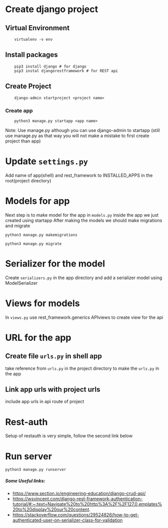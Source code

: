 # Create django project

## Virtual Environment

```
    virtualenv -v env
```

## Install packages
```
    pip3 install django # for django
    pip3 instal djangorestframework # for REST api
```
## Create Project

```
    django-admin startproject <project name>
```

### Create app

```
    python3 manage.py startapp <app name>
```
Note: Use manage.py although you can use django-admin to startapp (still use manage.py as that way you will not make a mistake to first create project than app)
# Update `settings.py`

Add name of app(shell) and rest_framework to INSTALLED_APPS in the root(project directory)

# Models for app

Next step is to make model for the app in `models.py` inside the app we just created using startapp
After making the models we should make migrations and migrate

```
python3 manage.py makemigrations

python3 manage.py migrate
```
# Serializer for the model

Create `serializers.py` in the app directory and add a serializer model using ModelSerializer

# Views for models

In `views.py` use rest_framework.generics APIviews to create view for the api

# URL for the app

## Create file `urls.py` in shell app
take reference from `urls.py` in the project directory to make the `urls.py` in the app

## Link app urls with project urls
include app urls in api route of project

# Rest-auth
Setup of restauth is very simple, follow the second link below

# Run server
```
python3 manage.py runserver
```

##### Some Useful links:
* https://www.section.io/engineering-education/django-crud-api/ 
* https://wsvincent.com/django-rest-framework-authentication-tutorial/#:~:text=Navigate%20to%20http%3A%2F%2F127.0,emplates%20to%20display%20our%20content.
* https://stackoverflow.com/questions/29524826/how-to-get-authenticated-user-on-serializer-class-for-validation





